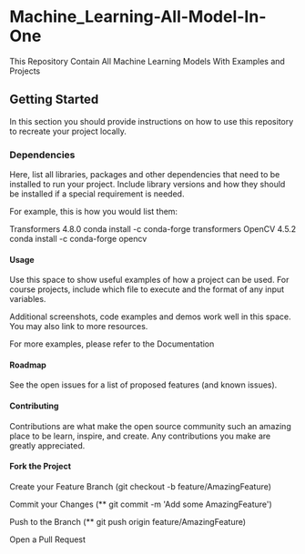 # Machine_Learning-All-Model-In-One

This Repository Contain All Machine Learning Models With Examples and Projects

## Getting Started
In this section you should provide instructions on how to use this repository to recreate your project locally.

### Dependencies
Here, list all libraries, packages and other dependencies that need to be installed to run your project. Include library versions and how they should be installed if a special requirement is needed. 


For example, this is how you would list them:

Transformers 4.8.0
conda install -c conda-forge transformers
OpenCV 4.5.2
conda install -c conda-forge opencv

#### Usage
Use this space to show useful examples of how a project can be used. For course projects, include which file to execute and the format of any input variables.

Additional screenshots, code examples and demos work well in this space. You may also link to more resources.

For more examples, please refer to the Documentation

#### Roadmap
See the open issues for a list of proposed features (and known issues).

#### Contributing
Contributions are what make the open source community such an amazing place to be learn, inspire, and create. Any contributions you make are greatly appreciated.

#### Fork the Project
Create your Feature Branch (git checkout -b feature/AmazingFeature)

Commit your Changes (** git commit -m 'Add some AmazingFeature')

Push to the Branch (** git push origin feature/AmazingFeature)

Open a Pull Request
